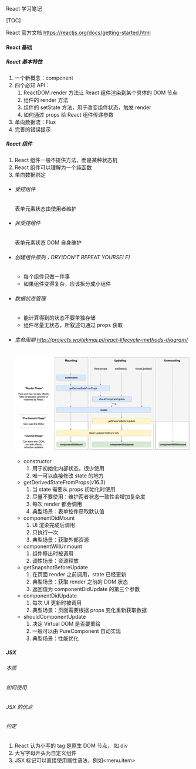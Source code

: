 React 学习笔记

[TOC]

React 官方文档 https://reactjs.org/docs/getting-started.html 

#### React 基础

##### React 基本特性

1. 一个新概念：component
2. 四个必知 API：
   1. ReactDOM.render 方法让 React 组件渲染到某个具体的 DOM 节点
   2. 组件的 render 方法
   3. 组件的 setState 方法，用于改变组件状态，触发 render
   4. 如何通过 props 给 React 组件传递参数
3. 单向数据流：Flux
4. 完善的错误提示

##### React 组件

1. React 组件一般不提供方法，而是某种状态机
2. React 组件可以理解为一个纯函数
3. 单向数据绑定

- ###### 受控组件

  表单元素状态由使用者维护

- ###### 非受控组件

  表单元素状态 DOM 自身维护

- ###### 创建组件原则：DRY(DON’T REPEAT YOURSELF)

  - 每个组件只做一件事
  - 如果组件变得复杂，应该拆分成小组件

- ###### 数据状态管理

  - 能计算得到的状态不要单独存储
  - 组件尽量无状态，所叙述句通过 props 获取

- ###### 生命周期 http://projects.wojtekmaj.pl/react-lifecycle-methods-diagram/

  ![react-life-cycle](./assets/react-life-cycle.jpg)

  - constructor
    1. 用于初始化内部状态，很少使用
    2. 唯一可以直接修改 state 的地方
  - getDerivedStateFromProps(v16.3)
    1. 当 state 需要从 props 初始化时使用
    2. 尽量不要使用：维护两者状态一致性会增加复杂度
    3. 每次 render 都会调用
    4. 典型场景：表单控件获取默认值
  - componentDidMount
    1. UI 渲染完成后调用
    2. 只执行一次
    3. 典型场景：获取外部资源
  - componentWillUnmount
    1. 组件移出时被调用
    2. 调性场景：资源释放
  - getSnapshotBeforeUpdate
    1. 在页面 render 之前调用，state 已经更新
    2. 典型场景：获取 render 之前的 DOM 状态
    3. 返回值为 componentDidUpdate 的第三个参数
  - componentDidUpdate
    1. 每次 UI 更新时被调用
    2. 典型场景：页面需要根据 props 变化重新获取数据
  - shouldComponentUpdate
    1. 决定 Virtual DOM 是否要重绘
    2. 一般可以由 PureComponent 自动实现
    3. 典型场景：性能优化

##### JSX

###### 本质

###### 如何使用

###### JSX 的优点

###### 约定

1. React 认为小写的 tag 是原生 DOM 节点， 如 div
2. 大写字母开头为自定义组件
3. JSX 标记可以直接使用属性语法，例如\<menu.item\>